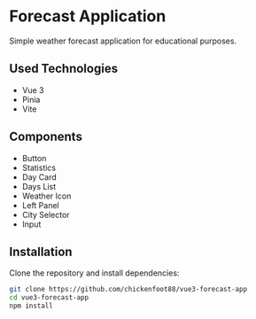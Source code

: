 # Forecast Application

Simple weather forecast application for educational purposes.

## Used Technologies

- Vue 3
- Pinia
- Vite

## Components

- Button
- Statistics
- Day Card
- Days List
- Weather Icon
- Left Panel
- City Selector
- Input

## Installation

Clone the repository and install dependencies:

```bash
git clone https://github.com/chickenfoot88/vue3-forecast-app
cd vue3-forecast-app
npm install
```
